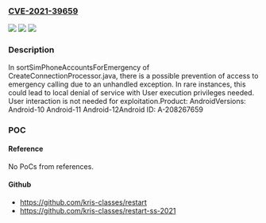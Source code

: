 ### [CVE-2021-39659](https://cve.mitre.org/cgi-bin/cvename.cgi?name=CVE-2021-39659)
![](https://img.shields.io/static/v1?label=Product&message=Android&color=blue)
![](https://img.shields.io/static/v1?label=Version&message=n%2Fa&color=blue)
![](https://img.shields.io/static/v1?label=Vulnerability&message=Denial%20of%20service&color=brighgreen)

### Description

In sortSimPhoneAccountsForEmergency of CreateConnectionProcessor.java, there is a possible prevention of access to emergency calling due to an unhandled exception. In rare instances, this could lead to local denial of service with User execution privileges needed. User interaction is not needed for exploitation.Product: AndroidVersions: Android-10 Android-11 Android-12Android ID: A-208267659

### POC

#### Reference
No PoCs from references.

#### Github
- https://github.com/kris-classes/restart
- https://github.com/kris-classes/restart-ss-2021

